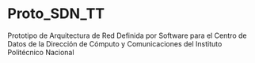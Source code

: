 # Proto_SDN_TT
Prototipo de Arquitectura de Red Definida por Software para el Centro de Datos de la Dirección de Cómputo y Comunicaciones del Instituto Politécnico Nacional
